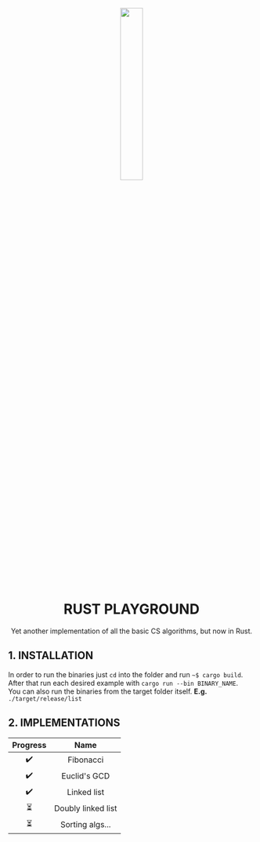 <p align="center">
  <img height="30%" width="30%" src="http://www.euro-langues.org/wp-content/uploads/2019/10/communityIcon_sxcqnw4pxti11.png"/>
</p>
<h1 align="center">RUST PLAYGROUND</h1>
<p align="center"> Yet another implementation of all the basic CS algorithms, but now in Rust.</p>


## 1. INSTALLATION

In order to run the binaries just `cd` into the folder and run `~$ cargo build`.    
After that run each desired example with `cargo run --bin BINARY_NAME`.  
You can also run the binaries from the target folder itself. **E.g.** `./target/release/list`


## 2. IMPLEMENTATIONS

Progress  |  Name|
:--------:|:----:|
:heavy_check_mark:      |Fibonacci|
:heavy_check_mark:      |Euclid's GCD|
:heavy_check_mark:      |Linked list|
:hourglass_flowing_sand:      |Doubly linked list|
:hourglass_flowing_sand:      |Sorting algs...|